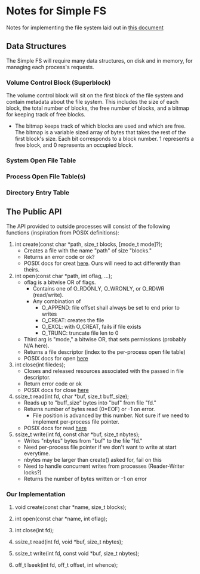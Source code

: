# Notes for Simple FS
Notes for implementing the file system laid out in [this document](fs.pdf)

## Data Structures
The Simple FS will require many data structures, on disk and in memory, for managing each process's requests.

### Volume Control Block (Superblock)
The volume control block will sit on the first block of the file system and contain metadata about the file system. This includes the size of each block, the total number of blocks, the free number of blocks, and a bitmap for keeping track of free blocks.
- The bitmap keeps track of which blocks are used and which are free. The bitmap is a variable sized array of bytes that takes the rest of the first block's size. Each bit corresponds to a block number. 1 represents a free block, and 0 represents an occupied block.

### System Open File Table

### Process Open File Table(s)

### Directory Entry Table

## The Public API
The API provided to outside processes will consist of the following functions (inspiration from POSIX definitions):
1. int create(const char *path, size_t blocks, [mode_t mode]?);
    - Creates a file with the name "path" of size "blocks."
    - Returns an error code or ok?
    - POSIX docs for creat [here](https://linux.die.net/man/3/creat). Ours will need to act differently than theirs.
2. int open(const char *path, int oflag, ...);
    - oflag is a bitwise OR of flags.
        - Contains one of O_RDONLY, O_WRONLY, or O_RDWR (read/write).
        - Any combination of
            - O_APPEND: file offset shall always be set to end prior to writes
            - O_CREAT: creates the file
            - O_EXCL: with O_CREAT, fails if file exists
            - O_TRUNC: truncate file len to 0
    - Third arg is "mode," a bitwise OR, that sets permissions (probably N/A here).
    - Returns a file descriptor (index to the per-process open file table)
    - POSIX docs for open [here](https://linux.die.net/man/3/open)
3. int close(int filedes);
    - Closes and released resources associated with the passed in file descriptor.
    - Return error code or ok
    - POSIX docs for close [here](https://linux.die.net/man/3/close)
4. ssize_t read(int fd, char *buf, size_t buff_size);
    - Reads up to "buff_size" bytes into "buf" from file "fd."
    - Returns number of bytes read (0=EOF) or -1 on error.
        - File position is advanced by this number. Not sure if we need to implement per-process file pointer.
    - POSIX docs for read [here](https://linux.die.net/man/3/read)
5. ssize_t write(int fd, const char *buf, size_t nbytes);
    - Writes "nbytes" bytes from "buf" to the file "fd."
    - Need per-process file pointer if we don't want to write at start everytime.
    - nbytes may be larger than create() asked for, fail on this
    - Need to handle concurrent writes from processes (Reader-Writer locks?)
    - Returns the number of bytes written or -1 on error
### Our Implementation
1. void create(const char *name, size_t blocks);

2. int open(const char *name, int oflag);

3. int close(int fd);

4. ssize_t read(int fd, void *buf, size_t nbytes);

5. ssize_t write(int fd, const void *buf, size_t nbytes);

6. off_t lseek(int fd, off_t offset, int whence);

